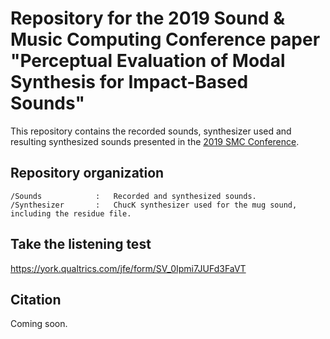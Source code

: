 # Repository for the 2019 Sound & Music Computing Conference paper "Perceptual Evaluation of Modal Synthesis for Impact-Based Sounds"

This repository contains the recorded sounds, synthesizer used and resulting synthesized sounds presented in the [2019 SMC Conference](http://smc2019.uma.es/index.html).

## Repository organization

```
/Sounds            :   Recorded and synthesized sounds.
/Synthesizer       :   ChucK synthesizer used for the mug sound, including the residue file.
```

## Take the listening test

https://york.qualtrics.com/jfe/form/SV_0Ipmi7JUFd3FaVT

## Citation

Coming soon.
